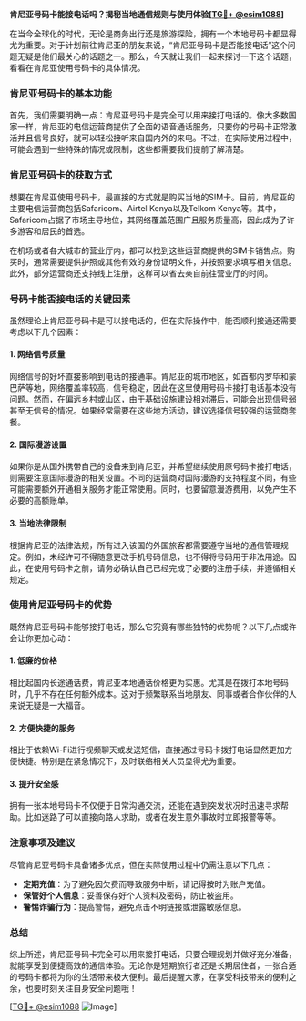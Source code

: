 **肯尼亚号码卡能接电话吗？揭秘当地通信规则与使用体验[[TG💪+ @esim1088](https://t.me/s/esim1088)]**

在当今全球化的时代，无论是商务出行还是旅游探险，拥有一个本地号码卡都显得尤为重要。对于计划前往肯尼亚的朋友来说，“肯尼亚号码卡是否能接电话”这个问题无疑是他们最关心的话题之一。那么，今天就让我们一起来探讨一下这个话题，看看在肯尼亚使用号码卡的具体情况。

### 肯尼亚号码卡的基本功能

首先，我们需要明确一点：肯尼亚号码卡是完全可以用来接打电话的。像大多数国家一样，肯尼亚的电信运营商提供了全面的语音通话服务，只要你的号码卡正常激活并且信号良好，就可以轻松接听来自国内外的来电。不过，在实际使用过程中，可能会遇到一些特殊的情况或限制，这些都需要我们提前了解清楚。

### 肯尼亚号码卡的获取方式

想要在肯尼亚使用号码卡，最直接的方式就是购买当地的SIM卡。目前，肯尼亚的主要电信运营商包括Safaricom、Airtel Kenya以及Telkom Kenya等。其中，Safaricom占据了市场主导地位，其网络覆盖范围广且服务质量高，因此成为了许多游客和居民的首选。

在机场或者各大城市的营业厅内，都可以找到这些运营商提供的SIM卡销售点。购买时，通常需要提供护照或其他有效的身份证明文件，并按照要求填写相关信息。此外，部分运营商还支持线上注册，这样可以省去亲自前往营业厅的时间。

### 号码卡能否接电话的关键因素

虽然理论上肯尼亚号码卡是可以接电话的，但在实际操作中，能否顺利接通还需要考虑以下几个因素：

#### 1. 网络信号质量
网络信号的好坏直接影响到电话的接通率。肯尼亚的城市地区，如首都内罗毕和蒙巴萨等地，网络覆盖率较高，信号稳定，因此在这里使用号码卡接打电话基本没有问题。然而，在偏远乡村或山区，由于基础设施建设相对滞后，可能会出现信号弱甚至无信号的情况。如果经常需要在这些地方活动，建议选择信号较强的运营商套餐。

#### 2. 国际漫游设置
如果你是从国外携带自己的设备来到肯尼亚，并希望继续使用原号码卡接打电话，则需要注意国际漫游的相关设置。不同的运营商对国际漫游的支持程度不同，有些可能需要额外开通相关服务才能正常使用。同时，也要留意漫游费用，以免产生不必要的高额账单。

#### 3. 当地法律限制
根据肯尼亚的法律法规，所有进入该国的外国旅客都需要遵守当地的通信管理规定。例如，未经许可不得随意更改手机号码信息，也不得将号码用于非法用途。因此，在使用号码卡之前，请务必确认自己已经完成了必要的注册手续，并遵循相关规定。

### 使用肯尼亚号码卡的优势

既然肯尼亚号码卡能够接打电话，那么它究竟有哪些独特的优势呢？以下几点或许会让你更加心动：

#### 1. 低廉的价格
相比起国内长途通话费，肯尼亚本地通话价格更为实惠。尤其是在拨打本地号码时，几乎不存在任何额外成本。这对于频繁联系当地朋友、同事或者合作伙伴的人来说无疑是一大福音。

#### 2. 方便快捷的服务
相比于依赖Wi-Fi进行视频聊天或发送短信，直接通过号码卡拨打电话显然更加方便快捷。特别是在紧急情况下，及时联络相关人员显得尤为重要。

#### 3. 提升安全感
拥有一张本地号码卡不仅便于日常沟通交流，还能在遇到突发状况时迅速寻求帮助。比如迷路了可以直接向路人求助，或者在发生意外事故时立即报警等等。

### 注意事项及建议

尽管肯尼亚号码卡具备诸多优点，但在实际使用过程中仍需注意以下几点：

- **定期充值**：为了避免因欠费而导致服务中断，请记得按时为账户充值。
- **保管好个人信息**：妥善保存好个人资料及密码，防止被盗用。
- **警惕诈骗行为**：提高警惕，避免点击不明链接或泄露敏感信息。

### 总结

综上所述，肯尼亚号码卡完全可以用来接打电话，只要合理规划并做好充分准备，就能享受到便捷高效的通信体验。无论你是短期旅行者还是长期居住者，一张合适的号码卡都将为你的生活带来极大便利。最后提醒大家，在享受科技带来的便利之余，也要时刻关注自身安全问题哦！

[[TG💪+ @esim1088](https://t.me/s/esim1088) ![Image](https://i.postimg.cc/4NQfJmqS/Snipaste-2025-05-13-00-14-12.png)]
